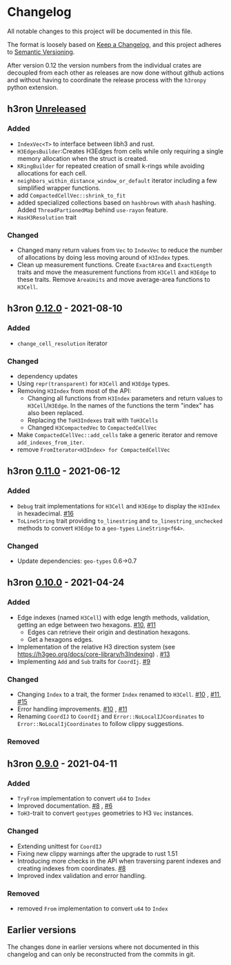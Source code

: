 # Changelog

All notable changes to this project will be documented in this file.

The format is loosely based on [Keep a Changelog](https://keepachangelog.com/en/1.0.0/), and this project adheres
to [Semantic Versioning](https://semver.org/spec/v2.0.0.html).

After version 0.12 the version numbers from the individual crates are decoupled from each other as releases are now
done without github actions and without having to coordinate the release process with the `h3ronpy`
python extension.

## h3ron [Unreleased]

### Added
- `IndexVec<T>` to interface between libh3 and rust.
- `H3EdgesBuilder`:Creates H3Edges from cells while only requiring a single memory allocation when the struct is created.
- `KRingBuilder` for repeated creation of small k-rings while avoiding allocations for each cell.
- `neighbors_within_distance_window_or_default` iterator including a few simplified wrapper functions.
- add `CompactedCellVec::shrink_to_fit`
- added specialized collections based on `hashbrown` with `ahash` hashing. Added
  `ThreadPartionedMap` behind `use-rayon` feature.
- `HasH3Resolution` trait

### Changed
- Changed many return values from `Vec` to `IndexVec` to reduce the number of allocations by doing less moving around of `H3Index` types.
- Clean up measurement functions. Create `ExactArea` and `ExactLength` traits and move the measurement functions from `H3Cell` and `H3Edge`
  to these traits. Remove `AreaUnits` and move average-area functions to `H3Cell`.


## h3ron [0.12.0] - 2021-08-10
### Added
- `change_cell_resolution` iterator

### Changed
- dependency updates
- Using `repr(transparent)` for `H3Cell` and `H3Edge` types.
- Removing `H3Index` from most of the API:
  - Changing all functions from `H3Index` parameters and return values to `H3Cell`/`H3Edge`. In the names of the functions the term "index" has also been replaced. 
  - Replacing the `ToH3Indexes` trait with `ToH3Cells`
  - Changed `H3CompactedVec` to `CompactedCellVec`
- Make `CompactedCellVec::add_cells` take a generic iterator and remove `add_indexes_from_iter`.
- remove `FromIterator<H3Index> for CompactedCellVec`

## h3ron [0.11.0] - 2021-06-12
### Added
- `Debug` trait implementations for `H3Cell` and `H3Edge` to display the `H3Index` in hexadecimal.
  [#16](https://github.com/nmandery/h3ron/pull/16)
- `ToLineString` trait providing `to_linestring` and `to_linestring_unchecked` methods to convert
  `H3Edge` to a `geo-types` `LineString<f64>`.
  
### Changed
- Update dependencies: `geo-types` 0.6->0.7


## h3ron [0.10.0] - 2021-04-24
### Added

- Edge indexes (named `H3Cell`) with edge length methods, validation, getting an edge between two
  hexagons. [#10](https://github.com/nmandery/h3ron/pull/10), [#11](https://github.com/nmandery/h3ron/pull/11)
    - Edges can retrieve their origin and destination hexagons.
    - Get a hexagons edges.
- Implementation of the relative H3 direction system (see https://h3geo.org/docs/core-library/h3Indexing)
  . [#13](https://github.com/nmandery/h3ron/pull/13)
- Implementing `Add` and `Sub` traits for `CoordIj`. [#9](https://github.com/nmandery/h3ron/issues/9)

### Changed
- Changing `Index` to a trait, the former `Index` renamed to `H3Cell`. [#10](https://github.com/nmandery/h3ron/pull/10)
  , [#11](https://github.com/nmandery/h3ron/pull/11), [#15](https://github.com/nmandery/h3ron/pull/15)
- Error handling improvements. [#10](https://github.com/nmandery/h3ron/pull/10)
  , [#11](https://github.com/nmandery/h3ron/pull/11)
- Renaming `CoordIJ` to `CoordIj` and `Error::NoLocalIJCoordinates` to `Error::NoLocalIjCoordinates` to follow clippy
  suggestions.

### Removed

## h3ron [0.9.0] - 2021-04-11
### Added

- `TryFrom` implementation to convert `u64` to `Index`
- Improved documentation. [#8](https://github.com/nmandery/h3ron/issues/8)
  , [#6](https://github.com/nmandery/h3ron/issues/6)
- `ToH3`-trait to convert `geotypes` geometries to H3 `Vec` instances.

### Changed
- Extending unittest for `CoordIJ`
- Fixing new clippy warnings after the upgrade to rust 1.51
- Introducing more checks in the API when traversing parent indexes and creating indexes from
  coordinates. [#8](https://github.com/nmandery/h3ron/issues/8)
- Improved index validation and error handling.

### Removed
- removed `From` implementation to convert `u64` to `Index`

## Earlier versions

The changes done in earlier versions where not documented in this changelog and can only be reconstructed from the
commits in git.

[Unreleased]: https://github.com/nmandery/h3ron/compare/v0.12.0...HEAD
[0.12.0]: https://github.com/nmandery/h3ron/compare/v0.11.0...v0.12.0
[0.11.0]: https://github.com/nmandery/h3ron/compare/v0.10.0...v0.11.0
[0.10.0]: https://github.com/nmandery/h3ron/compare/v0.9.0...v0.10.0
[0.9.0]: https://github.com/nmandery/h3ron/compare/v0.8.1...v0.9.0
